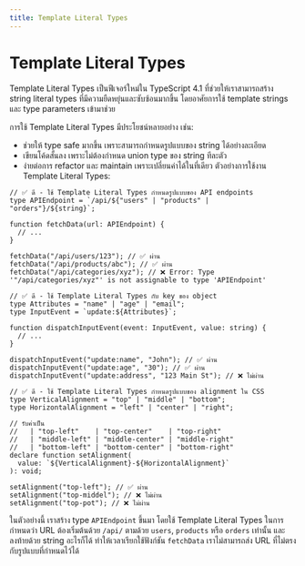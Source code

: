 ```yaml
---
title: Template Literal Types
---
```


# Template Literal Types

Template Literal Types เป็นฟีเจอร์ใหม่ใน TypeScript 4.1 ที่ช่วยให้เราสามารถสร้าง string literal types ที่มีความยืดหยุ่นและซับซ้อนมากขึ้น โดยอาศัยการใช้ template strings และ type parameters เข้ามาช่วย

การใช้ Template Literal Types มีประโยชน์หลายอย่าง เช่น:

- ช่วยให้ type safe มากขึ้น เพราะสามารถกำหนดรูปแบบของ string ได้อย่างละเอียด
- เขียนโค้ดสั้นลง เพราะไม่ต้องกำหนด union type ของ string ทีละตัว
- ง่ายต่อการ refactor และ maintain เพราะเปลี่ยนค่าได้ในที่เดียว
  ตัวอย่างการใช้งาน Template Literal Types:

```
// ✅ ดี - ใช้ Template Literal Types กำหนดรูปแบบของ API endpoints
type APIEndpoint = `/api/${"users" | "products" | "orders"}/${string}`;

function fetchData(url: APIEndpoint) {
  // ...
}

fetchData("/api/users/123"); // ✅ ผ่าน
fetchData("/api/products/abc"); // ✅ ผ่าน
fetchData("/api/categories/xyz"); // ❌ Error: Type '"/api/categories/xyz"' is not assignable to type 'APIEndpoint'

// ✅ ดี - ใช้ Template Literal Types กับ key ของ object
type Attributes = "name" | "age" | "email";
type InputEvent = `update:${Attributes}`;

function dispatchInputEvent(event: InputEvent, value: string) {
  // ...
}

dispatchInputEvent("update:name", "John"); // ✅ ผ่าน
dispatchInputEvent("update:age", "30"); // ✅ ผ่าน
dispatchInputEvent("update:address", "123 Main St"); // ❌ ไม่ผ่าน

// ✅ ดี - ใช้ Template Literal Types กำหนดรูปแบบของ alignment ใน CSS
type VerticalAlignment = "top" | "middle" | "bottom";
type HorizontalAlignment = "left" | "center" | "right";

// รับค่าเป็น
//   | "top-left"    | "top-center"    | "top-right"
//   | "middle-left" | "middle-center" | "middle-right"
//   | "bottom-left" | "bottom-center" | "bottom-right"
declare function setAlignment(
  value: `${VerticalAlignment}-${HorizontalAlignment}`
): void;

setAlignment("top-left"); // ✅ ผ่าน
setAlignment("top-middel"); // ❌ ไม่ผ่าน
setAlignment("top-pot"); // ❌ ไม่ผ่าน
```

ในตัวอย่างนี้ เราสร้าง type `APIEndpoint` ขึ้นมา โดยใช้ Template Literal Types ในการกำหนดว่า URL ต้องเริ่มต้นด้วย `/api/` ตามด้วย `users`, `products` หรือ `orders` เท่านั้น และลงท้ายด้วย string อะไรก็ได้ ทำให้เวลาเรียกใช้ฟังก์ชัน `fetchData` เราไม่สามารถส่ง URL ที่ไม่ตรงกับรูปแบบที่กำหนดไว้ได้
